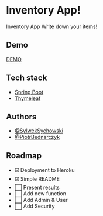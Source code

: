 # Inventory App!

Inventory App Write down your items!

## Demo

[DEMO](https://nventory-app-sda-102.herokuapp.com/)

## Tech stack

- [Spring Boot](https://spring.io/projects/spring-boot)
- [Thymeleaf](https://www.thymeleaf.org/)

## Authors

- [@SylwekSychowski](https://www.github.com/SlyMaster85)
- [@PiotrBednarczyk](https://github.com/kittyprade)

## Roadmap

- ☑️ Deployment to Heroku
- ☑️ Simple README
- ⬜ Present results
- ⬜ Add new function
- ⬜ Add Admin & User
- ⬜ Add Security

